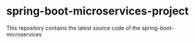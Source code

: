 # spring-boot-microservices-project

This repository contains the latest source code of the spring-boot-microservices
